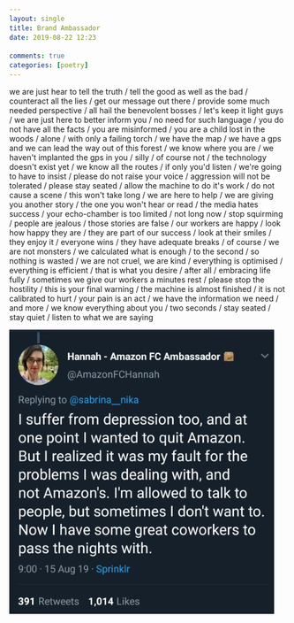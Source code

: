 ```yaml
---  
layout: single  
title: Brand Ambassador  
date: 2019-08-22 12:23  
  
comments: true  
categories: [poetry]  
---  
```

we are just hear to tell the truth / tell the good as well as the bad / counteract all the lies / get our message out there / provide some much needed perspective / all hail the benevolent bosses / let's keep it light guys / we are just here to better inform you / no need for such language / you do not have all the facts / you are misinformed / you are a child lost in the woods / alone / with only a failing torch / we have the map / we have a gps and we can lead the way out of this forest / we know where you are / we haven't implanted the gps in you / silly / of course not / the technology doesn't exist yet / we know all the routes / if only you'd listen / we're going to have to insist / please do not raise your voice / aggression will not be tolerated / please stay seated / allow the machine to do it's work / do not cause a scene / this won't take long / we are here to help / we are giving you another story / the one you won't hear or read / the media hates success / your echo-chamber is too limited / not long now / stop squirming / people are jealous / those stories are false / our workers are happy / look how happy they are / they are part of our success / look at their smiles / they enjoy it / everyone wins / they have adequate breaks / of course / we are not monsters / we calculated what is enough / to the second / so nothing is wasted / we are not cruel, we are kind / everything is optimised / everything is efficient / that is what you desire / after all / embracing life fully / sometimes we give our workers a minutes rest / please stop the hostility / this is your final warning / the machine is almost finished / it is not calibrated to hurt / your pain is an act / we have the information we need / and more / we know everything about you / two seconds / stay seated / stay quiet / listen to what we are saying  

<img src="/assets/images/articles/amazon.jpg" alt="Don't give the bastards money if you can help it." class="responsive"><br>
